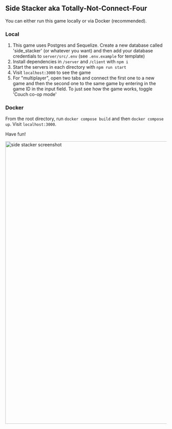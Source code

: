 ## Side Stacker aka Totally-Not-Connect-Four

You can either run this game locally or via Docker (recommended).

### Local 

1. This game uses Postgres and Sequelize. Create a new database called 'side_stacker' (or whatever you want) and then add your database credentials to `server/src/.env` (see `.env.example` for template)
2. Install dependencies in `/server` and `/client` with `npm i`
3. Start the servers in each directory with `npm run start`
4. Visit `localhost:3000` to see the game
5. For "multiplayer", open two tabs and connect the first one to a new game and then the second one to the same game by entering in the game ID in the input field. To just see how the game works, toggle 'Couch co-op mode'

### Docker

From the root directory, run `docker compose build` and then `docker compose up`. Visit `localhost:3000`.

Have fun!

<img width="881" alt="side stacker screenshot" src="https://github.com/trandromeda/side-stacker/assets/8782432/f7810e32-9988-4732-b6bc-ace771e347b6">

